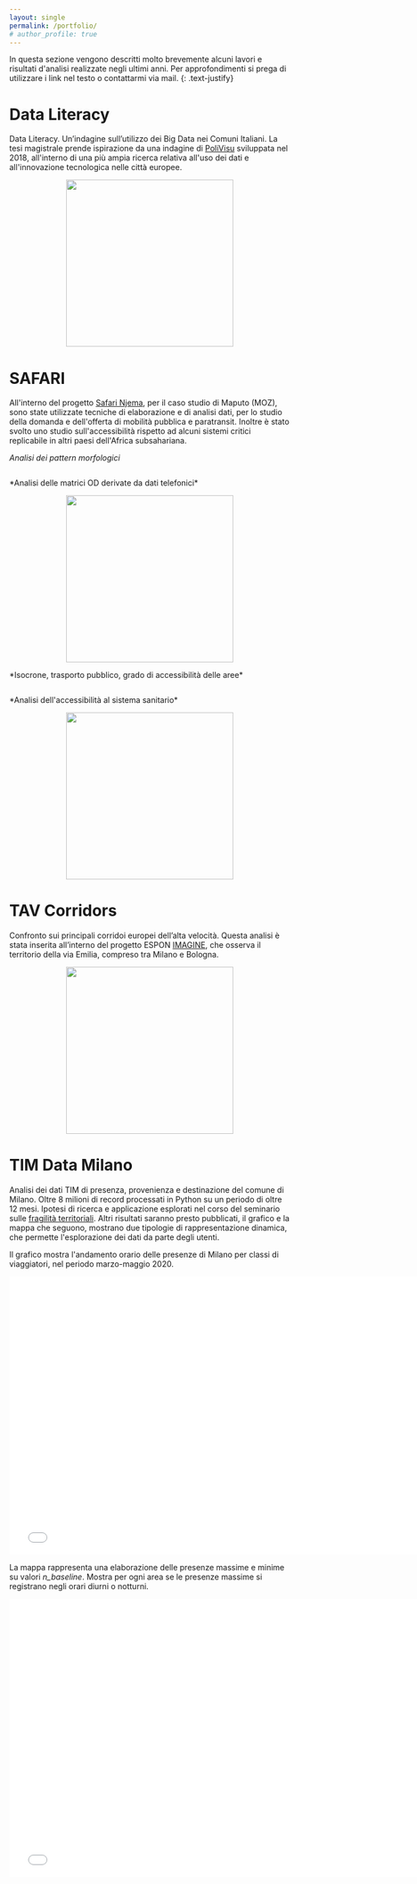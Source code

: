 ```yaml
---
layout: single
permalink: /portfolio/
# author_profile: true
---
```


In questa sezione vengono descritti molto brevemente alcuni lavori e risultati d'analisi realizzate negli ultimi anni. Per approfondimenti si prega di utilizzare i link nel testo o contattarmi via mail.
{: .text-justify}

<!-- {: .notice--success}
**Contattami!** Per qualsiasi informazione non esitare a contattarmi, scrivi una mail all'indirizzo [fr.fagiani@gmail.com](mailto:fr.fagiani@gmail.com) -->

# Data Literacy
Data Literacy. Un’indagine sull’utilizzo dei Big Data nei Comuni Italiani. La tesi magistrale prende ispirazione da una indagine di [PoliVisu](https://policyvisuals.eu/) sviluppata nel 2018, all'interno di una più ampia ricerca relativa all'uso dei dati e all'innovazione tecnologica nelle città europee.

<p align="center" float="center">
<img src="{{ site.url }}/{{ site.baseurl }}/assets/images/Data_Lit_Italy_mun.png" alt="" width=300 >
</p>

# SAFARI
All'interno del progetto [Safari Njema](https://www.safari-njema.polimi.it/), per il caso studio di Maputo (MOZ), sono state utilizzate tecniche di elaborazione e di analisi dati, per lo studio della domanda e dell'offerta di mobilità pubblica e paratransit. Inoltre è stato svolto uno studio sull'accessibilità rispetto ad alcuni sistemi critici replicabile in altri paesi dell'Africa subsahariana.

*Analisi dei pattern morfologici*
<p align="center" float="center">
<img src="{{ site.url }}/{{ site.baseurl }}/assets/images/SAFARI_Pattern_analysis.png" alt="">
</p>
*Analisi delle matrici OD derivate da dati telefonici*
<p align="center" float="center">
<img src="{{ site.url }}/{{ site.baseurl }}/assets/images/SAFARI_OD_matrices_compose.PNG" alt="" width=300>
</p>
<!-- <p align="center" float="center">
<img src="{{ site.url }}/{{ site.baseurl }}/assets/images/SAFARI_OD_matrices_pattern.png" alt="" width=300>
</p> -->
*Isocrone, trasporto pubblico, grado di accessibilità delle aree*
<p align="center" float="center">
<img src="{{ site.url }}/{{ site.baseurl }}/assets/images/SAFARI_Accessibility_CBD.png" alt="">
</p>
*Analisi dell'accessibilità al sistema sanitario*
<p align="center" float="center">
<img src="{{ site.url }}/{{ site.baseurl }}/assets/images/SAFARI_Health_accessibility.jpeg" alt="" width=300>
</p>

# TAV Corridors
Confronto sui principali corridoi europei dell’alta velocità. Questa analisi è stata inserita all’interno del progetto ESPON [IMAGINE](https://www.espon.eu/imagine), che osserva il territorio della via Emilia, compreso tra Milano e Bologna.
<p align="center" float="center">
<img src="{{ site.url }}/{{ site.baseurl }}/assets/images/IMAGINE_corridors.jpg" alt="" width=300>
</p>

# TIM Data Milano

Analisi dei dati TIM di presenza, provenienza e destinazione del comune di Milano. Oltre 8 milioni di record processati in Python su un periodo di oltre 12 mesi. Ipotesi di ricerca e applicazione esplorati nel corso del seminario sulle [fragilità territoriali](https://www.eccellenza.dastu.polimi.it/2021/03/25/dati-telefonici-per-lo-studio-delle-fragilita-territoriali-31-03-2021/). Altri risultati saranno presto pubblicati, il grafico e la mappa che seguono, mostrano due tipologie di rappresentazione dinamica, che permette l'esplorazione dei dati da parte degli utenti.

Il grafico mostra l'andamento orario delle presenze di Milano per classi di viaggiatori, nel periodo marzo-maggio 2020.

<iframe id="igraph" scrolling="no" style="border:none;" seamless="seamless" src="{{ site.url }}/{{ site.baseurl }}/assets/maps_charts/TIM_MI_classe_viag.html" height="500" width="150%"></iframe>

La mappa rappresenta una elaborazione delle presenze massime e minime su valori *n_baseline*. Mostra per ogni area se le presenze massime si registrano negli orari diurni o notturni.

<iframe id="igraph" scrolling="no" style="border:none;" seamless="seamless" src="{{ site.url }}/{{ site.baseurl }}/assets/maps_charts/TIM_MI_day_night.html" height="500" width="150%"></iframe>
